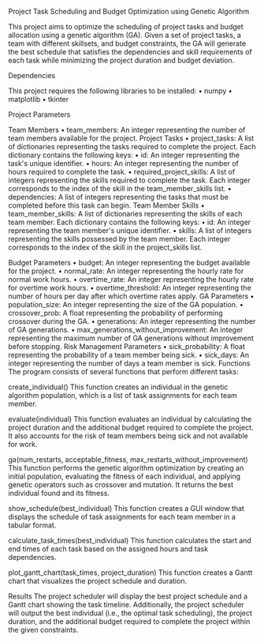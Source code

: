 Project Task Scheduling and Budget Optimization using Genetic Algorithm

This project aims to optimize the scheduling of project tasks and budget allocation using a genetic algorithm (GA). Given a set of project tasks, a team with different skillsets, and budget constraints, the GA will generate the best schedule that satisfies the dependencies and skill requirements of each task while minimizing the project duration and budget deviation.

Dependencies

This project requires the following libraries to be installed:
•	numpy
•	matplotlib
•	tkinter

Project Parameters

Team Members
•	team_members: An integer representing the number of team members available for the project.
Project Tasks
•	project_tasks: A list of dictionaries representing the tasks required to complete the project. Each dictionary contains the following keys:
•	id: An integer representing the task's unique identifier.
•	hours: An integer representing the number of hours required to complete the task.
•	required_project_skills: A list of integers representing the skills required to complete the task. Each integer corresponds to the index of the skill in the team_member_skills list.
•	dependencies: A list of integers representing the tasks that must be completed before this task can begin.
Team Member Skills
•	team_member_skills: A list of dictionaries representing the skills of each team member. Each dictionary contains the following keys:
•	id: An integer representing the team member's unique identifier.
•	skills: A list of integers representing the skills possessed by the team member. Each integer corresponds to the index of the skill in the project_skills list.

Budget Parameters
•	budget: An integer representing the budget available for the project.
•	normal_rate: An integer representing the hourly rate for normal work hours.
•	overtime_rate: An integer representing the hourly rate for overtime work hours.
•	overtime_threshold: An integer representing the number of hours per day after which overtime rates apply.
GA Parameters
•	population_size: An integer representing the size of the GA population.
•	crossover_prob: A float representing the probability of performing crossover during the GA.
•	generations: An integer representing the number of GA generations.
•	max_generations_without_improvement: An integer representing the maximum number of GA generations without improvement before stopping.
Risk Management Parameters
•	sick_probability: A float representing the probability of a team member being sick.
•	sick_days: An integer representing the number of days a team member is sick.
Functions
The program consists of several functions that perform different tasks:

create_individual()
This function creates an individual in the genetic algorithm population, which is a list of task assignments for each team member.

evaluate(individual)
This function evaluates an individual by calculating the project duration and the additional budget required to complete the project. It also accounts for the risk of team members being sick and not available for work.

ga(num_restarts, acceptable_fitness, max_restarts_without_improvement)
This function performs the genetic algorithm optimization by creating an initial population, evaluating the fitness of each individual, and applying genetic operators such as crossover and mutation. It returns the best individual found and its fitness.

show_schedule(best_individual)
This function creates a GUI window that displays the schedule of task assignments for each team member in a tabular format.

calculate_task_times(best_individual)
This function calculates the start and end times of each task based on the assigned hours and task dependencies.

plot_gantt_chart(task_times, project_duration)
This function creates a Gantt chart that visualizes the project schedule and duration.

Results
The project scheduler will display the best project schedule and a Gantt chart showing the task timeline. Additionally, the project scheduler will output the best individual (i.e., the optimal task scheduling), the project duration, and the additional budget required to complete the project within the given constraints.

